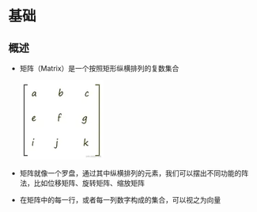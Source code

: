 # 基础

## 概述

+ 矩阵（Matrix）是一个按照矩形纵横排列的复数集合

  ![alt text](images/矩阵.png)

+ 矩阵就像一个罗盘，通过其中纵横排列的元素，我们可以摆出不同功能的阵法，比如位移矩阵、旋转矩阵、缩放矩阵

+ 在矩阵中的每一行，或者每一列数字构成的集合，可以视之为向量
